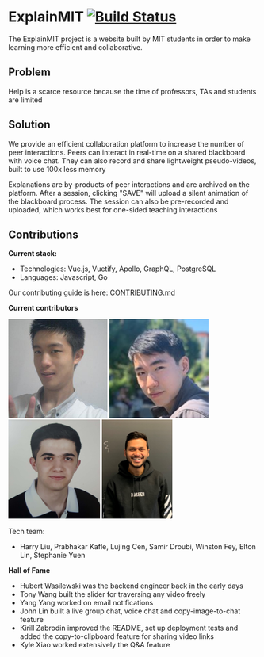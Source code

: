 # ExplainMIT [![Build Status](https://travis-ci.com/LingDingDong/feynman-mvp.svg?branch=master)](https://travis-ci.com/LingDingDong/feynman-mvp)

The ExplainMIT project is a website built by MIT students in order to make learning more efficient and collaborative. 

## Problem
Help is a scarce resource because the time of professors, TAs and students are limited

## Solution
We provide an efficient collaboration platform to increase the number of peer interactions. 
Peers can interact in real-time on a shared blackboard with voice chat. 
They can also record and share lightweight pseudo-videos, built to use 100x less memory

Explanations are by-products of peer interactions and are archived on the platform. After a session, clicking "SAVE" will upload a silent animation of the blackboard process. The session can also be pre-recorded and uploaded, which works best for one-sided teaching interactions

## Contributions
**Current stack:**
- Technologies: Vue.js, Vuetify, Apollo, GraphQL, PostgreSQL
- Languages: Javascript, Go

Our contributing guide is here: [CONTRIBUTING.md](documentation/CONTRIBUTING.md)

**Current contributors**
<p float="left">
  <img src="documentation/Harry.jpg" alt="member photo" height="200/>
  <img src="documentation/Winston.jpg" alt="member photo" height="200"/>
  <img src="documentation/Lujing.jpg" alt="member photo" height="200"/>
  <img src="documentation/Samir.png" alt="member photo" height="200"/>
  <img src="documentation/Prabhakar.jpg" alt="member photo" height="200"/>
</p>

Tech team: 
- Harry Liu, Prabhakar Kafle, Lujing Cen, Samir Droubi, Winston Fey, Elton Lin, Stephanie Yuen

**Hall of Fame**
- Hubert Wasilewski was the backend engineer back in the early days 
- Tony Wang built the slider for traversing any video freely 
- Yang Yang worked on email notifications
- John Lin built a live group chat, voice chat and copy-image-to-chat feature
- Kirill Zabrodin improved the README, set up deployment tests and added the copy-to-clipboard feature for sharing video links
- Kyle Xiao worked extensively the Q&A feature
